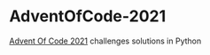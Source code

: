 # AdventOfCode-2021
[Advent Of Code 2021](https://adventofcode.com/2021) challenges solutions in Python

